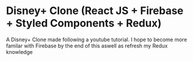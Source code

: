 # Disney+ Clone (React JS + Firebase + Styled Components + Redux)
A Disney+ Clone made following a youtube tutorial. I hope to become more familar with Firebase by the end of this aswell as refresh my Redux knowledge
